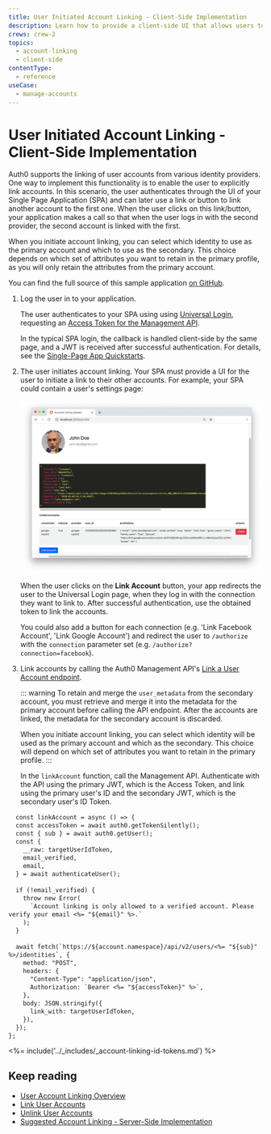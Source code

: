```yaml
---
title: User Initiated Account Linking - Client-Side Implementation
description: Learn how to provide a client-side UI that allows users to authenticate to their other accounts and link these to their primary account using a SPA.
crews: crew-2
topics:
  - account-linking
  - client-side
contentType:
  - reference
useCase:
  - manage-accounts
---
```


# User Initiated Account Linking - Client-Side Implementation

Auth0 supports the linking of user accounts from various identity providers. One way to implement this functionality is to enable the user to explicitly link accounts. In this scenario, the user authenticates through the UI of your Single Page Application (SPA) and can later use a link or button to link another account to the first one. When the user clicks on this link/button, your application makes a call so that when the user logs in with the second provider, the second account is linked with the first.

When you initiate account linking, you can select which identity to use as the primary account and which to use as the secondary. This choice depends on which set of attributes you want to retain in the primary profile, as you will only retain the attributes from the primary account.

You can find the full source of this sample application [on GitHub](https://github.com/auth0-samples/auth0-link-accounts-sample/tree/master/SPA).

1. Log the user in to your application. 

    The user authenticates to your SPA using using [Universal Login](/universal-login), requesting an [Access Token for the Management API](/api/management/v2/get-access-tokens-for-spas).

    In the typical SPA login, the callback is handled client-side by the same page, and a JWT is received after successful authentication. For details, see the [Single-Page App Quickstarts](/quickstart/spa).

2. The user initiates account linking. Your SPA must provide a UI for the user to initiate a link to their other accounts. For example, your SPA could contain a user's settings page:

    ![SPA User Settings Example](/media/articles/link-accounts/account-linking-spa.png)

    When the user clicks on the **Link Account** button, your app redirects the user to the Universal Login page, when they log in with the connection they want to link to. After successful authentication, use the obtained token to link the accounts.

    You could also add a button for each connection (e.g. 'Link Facebook Account', 'Link Google Account') and redirect the user to `/authorize` with the `connection` parameter set (e.g. `/authorize?connection=facebook`).

3. Link accounts by calling the Auth0 Management API's [Link a User Account endpoint](/api/v2#!/Users/post_identities).

    ::: warning
    To retain and merge the `user_metadata` from the secondary account, you must retrieve and merge it into the metadata for the primary account before calling the API endpoint. After the accounts are linked, the metadata for the secondary account is discarded. 
    
    When you initiate account linking, you can select which identity will be used as the primary account and which as the secondary. This choice will depend on which set of attributes you want to retain in the primary profile.
    :::

    In the `linkAccount` function, call the Management API. Authenticate with the API using the primary JWT, which is the Access Token, and link using the primary user's ID and the secondary JWT, which is the secondary user's ID Token.

```
  const linkAccount = async () => {
  const accessToken = await auth0.getTokenSilently();
  const { sub } = await auth0.getUser();
  const {
    __raw: targetUserIdToken,
    email_verified,
    email,
  } = await authenticateUser();

  if (!email_verified) {
    throw new Error(
      `Account linking is only allowed to a verified account. Please verify your email <%= "${email}" %>.`
    );
  }

  await fetch(`https://${account.namespace}/api/v2/users/<%= "${sub}" %>/identities`, {
    method: "POST",
    headers: {
      "Content-Type": "application/json",
      Authorization: `Bearer <%= "${accessToken}" %>`,
    },
    body: JSON.stringify({
      link_with: targetUserIdToken,
    }),
  });
};
```

<%= include('../_includes/_account-linking-id-tokens.md') %>

## Keep reading

* [User Account Linking Overview](/users/concepts/overview-user-account-linking)
* [Link User Accounts](/users/guides/link-user-accounts)
* [Unlink User Accounts](/users/guides/unlink-user-accounts)
* [Suggested Account Linking - Server-Side Implementation](/users/references/link-accounts-server-side-scenario)
